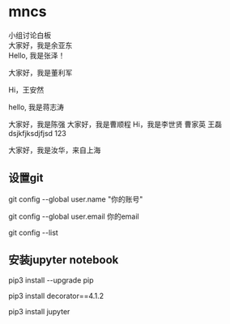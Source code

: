 # mncs
小组讨论白板
\
大家好，我是余亚东
\
Hello, 我是张泽！

大家好，我是董利军

Hi，王安然

hello, 我是蒋志涛

大家好，我是陈强
大家好，我是曹顺程
Hi，我是李世贤
曹家英
王磊
dsjkfjksdjfjsd
123

大家好，我是汝华，来自上海

## 设置git
git config --global user.name "你的账号"

git config --global user.email 你的email

git config --list

## 安装jupyter notebook

pip3 install --upgrade pip

pip3 install decorator==4.1.2

pip3 install jupyter
